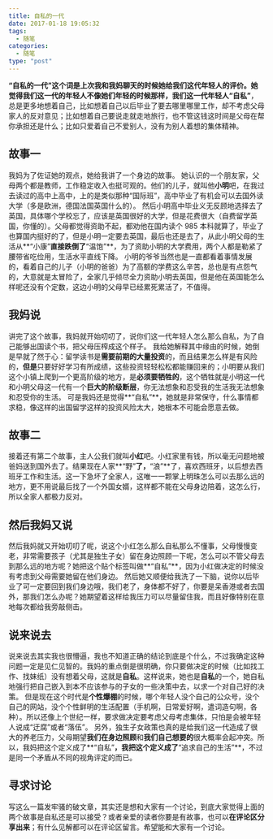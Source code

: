 ```yaml
---
title: 自私的一代
date: 2017-01-18 19:05:32
tags:
  - 随笔
categories:
  - 随笔
type: "post"
---
```

**“自私的一代”**这个词是上次我和我妈聊天的时候她给我们这代年轻人的评价。她觉得我们这一代的年轻人不像她们年轻的时候那样，我们这一代年轻人**“自私”**，总是更多地想着自己，比如想着自己以后毕业了要去哪里哪里工作，却不考虑父母家人的反对意见；比如想着自己要说走就走地旅行，也不管这钱这时间是父母在帮你承担还是什么；比如只爱着自己不爱别人，没有为别人着想的集体精神。

<!--more-->

## 故事一
我妈为了佐证她的观点，她给我讲了一个身边的故事。
她认识的一个朋友家，父母两个都是教师，工作稳定收入也挺可观的。他们的儿子，就叫他**小明**吧，在我过去读过的高中上高中，上的是类似那种“国际班”，高中毕业了有机会可以去国外读大学（多是欧洲，德国法国英国什么的）。
然后小明高中毕业义无反顾地选择去了英国，具体哪个学校忘了，应该是英国很好的大学，但是花费很大（自费留学英国，你懂的）。父母都觉得资助不起，都劝他在国内读个 985 本科就算了，毕业了也算国内挺好的了，但是小明一定要去英国，最后也还是去了，从此小明父母的生活从**“小康”**直接跌倒了**“温饱”**，为了资助小明的大学费用，两个人都是勒紧了腰带省吃俭用，生活水平直线下降。
小明的爷爷当然也是一直都看着事情发展的，看着自己的儿子（小明的爸爸）为了高额的学费这么辛苦，总也是有点怨气的，大意就是太冒险了，全家几乎倾尽全力资助小明去英国，但是他在英国能怎么样呢还没有个定数，这边小明的父母早已经累死累活了，不值得。

## 我妈说
讲完了这个故事，我妈就开始叨叨了，说你们这一代年轻人怎么那么自私，为了自己能够出国读个书，把父母压榨成这个样子。
我给她解释其中缘由的时候，她倒是早就了然于心：留学读书是**需要前期的大量投资**的，而且结果怎么样是有风险的，**但是**只要好好学习有所成绩，这些投资轻轻松松都能赚回来的；小明要从我们这个小镇上爬到一个更高阶级的地方，是**必须要牺牲的**，这个牺牲就是小明这一代和小明父母这一代有一个**巨大的阶级断层**，你无法想象和忍受我的生活我无法想象和忍受你的生活。
可是我妈还是觉得**“自私”**，她就是非常保守，什么事情都求稳，像这样的出国留学这样的投资风险太大，她根本不可能会愿意去做。

## 故事二
接着还有第二个故事，主人公我们就叫**小红**吧。小红家里有钱，所以毫无问题地被爸妈送到国外去了。结果现在人家**“野”**了，**“浪”**了，喜欢西班牙，以后想去西班牙工作和生活。这一下急坏了全家人，这唯一一颗掌上明珠怎么可以去那么远的地方，更不用说最后找了一个外国女婿，这样都不能在父母身边陪着，这怎么行，所以全家人都极力反对。

## 然后我妈又说
然后我妈就又开始叨叨了呢，说这个小红怎么那么自私那么不懂事，父母慢慢变老，非常需要孩子（尤其是独生子女）留在身边照顾一下呢，怎么可以不管父母去到那么远的地方呢？她把这个贴个标签叫做**“自私”**，因为小红做决定的时候没有考虑到父母需要她留在他们身边。
然后她又顺便给我洗了一下脑，说你以后毕业了可一定要回到我们身边哦，我们老了，身体都不好了，你要是呆香港或者去国外，那我们怎么办呢？她期望着这样给我压力可以尽量留住我，而且好像特别在意地每次都给我旁敲侧击。

## 说来说去
说来说去其实我也很懵逼，我也不知道正确的结论到底是个什么，不过我确定这种问题一定是见仁见智的。我妈的重点倒是很明确，你只要做决定的时候（比如找工作、找妹纸）没有想着父母，这就是**自私**。这样说来，她也是**自私**的一个，她自私地强行把自己嵌入到本不应该参与的子女的一些决策中去，以求一个对自己好的决策。
但是现在这个时代是**个性爆棚**的时候，哪个年轻人没个自己的公众号，没个自己的网站，没个个性鲜明的生活配置（手机啊，日常爱好啊，遣词造句啊，各种）。所以还像上个世纪一样，要求做决定要考虑父母考虑集体，只怕是会被年轻人说成“迂腐”或者“落伍”。
另外，独生子女政策也真的是给我们这一代造成了很大的养老压力，父母期望**我们在身边照顾**和**我们自己想要的**很大概率会起冲突。所以，我妈把这个定义成了**“自私”**，我把这个定义成了**“追求自己的生活”**，不过是同一个矛盾从不同的视角评定的而已。

## 寻求讨论
写这么一篇发牢骚的破文章，其实还是想和大家有一个讨论，到底大家觉得上面的两个故事是自私还是可以接受？或者亲爱的读者你要是有故事，也可以**在评论区分享出来**；有什么见解都可以在评论区留言。希望能和大家有一个讨论。
